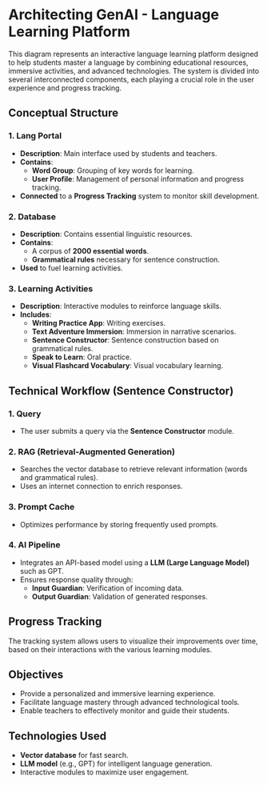 
# Architecting GenAI -  Language Learning Platform

This diagram represents an interactive language learning platform designed to help students master a language by combining educational resources, immersive activities, and advanced technologies. The system is divided into several interconnected components, each playing a crucial role in the user experience and progress tracking.

## Conceptual Structure

### 1. **Lang Portal**

- **Description**: Main interface used by students and teachers.
- **Contains**:
  - **Word Group**: Grouping of key words for learning.
  - **User Profile**: Management of personal information and progress tracking.
- **Connected** to a **Progress Tracking** system to monitor skill development.

### 2. **Database**

- **Description**: Contains essential linguistic resources.
- **Contains**:
  - A corpus of **2000 essential words**.
  - **Grammatical rules** necessary for sentence construction.
- **Used** to fuel learning activities.

### 3. **Learning Activities**

- **Description**: Interactive modules to reinforce language skills.
- **Includes**:
  - **Writing Practice App**: Writing exercises.
  - **Text Adventure Immersion**: Immersion in narrative scenarios.
  - **Sentence Constructor**: Sentence construction based on grammatical rules.
  - **Speak to Learn**: Oral practice.
  - **Visual Flashcard Vocabulary**: Visual vocabulary learning.

## Technical Workflow (Sentence Constructor)

### 1. **Query**

- The user submits a query via the **Sentence Constructor** module.

### 2. **RAG (Retrieval-Augmented Generation)**

- Searches the vector database to retrieve relevant information (words and grammatical rules).
- Uses an internet connection to enrich responses.

### 3. **Prompt Cache**

- Optimizes performance by storing frequently used prompts.

### 4. **AI Pipeline**

- Integrates an API-based model using a **LLM (Large Language Model)** such as GPT.
- Ensures response quality through:
  - **Input Guardian**: Verification of incoming data.
  - **Output Guardian**: Validation of generated responses.

## Progress Tracking

The tracking system allows users to visualize their improvements over time, based on their interactions with the various learning modules.

## Objectives

- Provide a personalized and immersive learning experience.
- Facilitate language mastery through advanced technological tools.
- Enable teachers to effectively monitor and guide their students.

## Technologies Used

- **Vector database** for fast search.
- **LLM model** (e.g., GPT) for intelligent language generation.
- Interactive modules to maximize user engagement.
